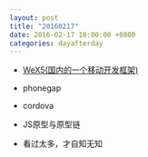 ```yaml
---
layout: post
title: "20160217"
date: 2016-02-17 10:00:00 +0800
categories: dayafterday
---
```


* [WeX5(国内的一个移动开发框架)](http://wex5.com/cn/wex5-development-guide/)
* phonegap
* cordova
* JS原型与原型链

* 看过太多，才自知无知